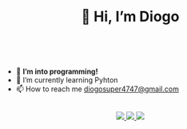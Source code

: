 <!-- my README file -->
<meta charset="utf-8">
<meta name="viewport" content="width=device-width, initial-scale=1.0" />
<meta http-equiv="X-UA-Compatible" content="ie=edge" />


<br><h1 align="center"> 👋 Hi, I’m Diogo <br><br></h1>
<br>
<ul>
	<li>👀 <strong>I’m into programming!</strong></li>
	<li>🌱 I’m currently learning Pyhton</li>
	<li>📫 How to reach me <a href = "mailto: diogosuper4747@gmail.com">diogosuper4747@gmail.com</a></li>
</ul>
<br>
<div align="center">
  <a href="https://github.com/vn7n24fzkq/github-profile-summary-cards">
    <img src="https://github-profile-summary-cards.vercel.app/api/cards/profile-details?username=diogomufasa&theme=github_dark" />
  </a>
  <a href="https://github.com/vn7n24fzkq/github-profile-summary-cards">
    <img src="https://github-profile-summary-cards.vercel.app/api/cards/stats?username=diogomufasa&theme=github_dark" />
  </a>
  <a href="https://github.com/vn7n24fzkq/github-profile-summary-cards">
    <img src="https://github-profile-summary-cards.vercel.app/api/cards/repos-per-language?username=diogomufasa&theme=github_dark" />
  </a>
</div>

